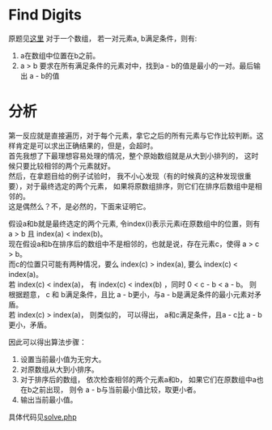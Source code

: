 # Find Digits
原题见[这里](https://www.hackerrank.com/challenges/minimum-loss/problem)
对于一个数组， 若一对元素a, b满足条件，则有:
1. a在数组中位置在b之前。
2. a > b
要求在所有满足条件的元素对中，找到a - b的值是最小的一对。最后输出 a - b的值

# 分析
第一反应就是直接遍历，对于每个元素，拿它之后的所有元素与它作比较判断。这样肯定是可以求出正确结果的，但是，会超时。  
首先我想了下最理想容易处理的情况，整个原始数组就是从大到小排列的， 这时候只要比较相邻的两个元素就好。  
然后，在拿题目给的例子试验时， 我不小心发现（有的时候真的这种发现很重要），对于最终选定的两个元素， 如果将原数组排序，则它们在排序后数组中是相邻的。  
这是偶然么？不，是必然的，下面来证明它。  
  
假设a和b就是最终选定的两个元素, 令index(i)表示元素i在原数组中的位置，则有 a > b 且 index(a) < index(b)。  
现在假设a和b在排序后的数组中不是相邻的，也就是说，存在元素c，使得 a > c > b。  
而c的位置只可能有两种情况，要么 index(c) > index(a), 要么 index(c) < index(a)。  
若 index(c) < index(a)， 有 index(c) < index(b) ，同时 0 < c - b < a - b。 则根据题意， c 和 b满足条件，且比 a - b更小，与a - b是满足条件的最小元素对矛盾。  
若 index(c) > index(a)， 则类似的， 可以得出， a和c满足条件，且a - c比 a - b更小，矛盾。
  
因此可以得出算法步骤：
1. 设置当前最小值为无穷大。
2. 对原数组从大到小排序。
3. 对于排序后的数组， 依次检查相邻的两个元素a和b， 如果它们在原数组中a也在b之前出现， 则令 a - b与当前最小值比较，取更小者。
4. 输出当前最小值。

具体代码见[solve.php](./solve.php)
